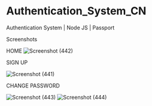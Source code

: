 # Authentication_System_CN
Authentication System | Node JS | Passport

Screenshots

HOME
![Screenshot (442)](https://github.com/priyamprakash/Authentication_System_CN/assets/65361533/17ef9e99-3bd2-41e7-92bc-f3f433899401)

SIGN UP 

![Screenshot (441)](https://github.com/priyamprakash/Authentication_System_CN/assets/65361533/8204f160-f48a-4f47-b486-7900ac074d63)

CHANGE PASSWORD

![Screenshot (443)](https://github.com/priyamprakash/Authentication_System_CN/assets/65361533/2b84d8f0-eadc-4a9a-b41a-3114d6868626)
![Screenshot (444)](https://github.com/priyamprakash/Authentication_System_CN/assets/65361533/5893fcd1-034d-475a-829e-fcab2f09c8b5)
